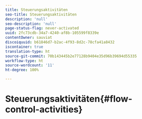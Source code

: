 ```yaml
---
title: Steuerungsaktivitäten
seo-title: Steuerungsaktivitäten
description: 'null'
seo-description: 'null'
page-status-flag: never-activated
uuid: 2fc73cdb-34a7-4240-af8b-105599f8339e
contentOwner: sauviat
discoiquuid: b61846d7-b2ac-4f93-8d2c-78cfa41a8432
iscontainer: true
translation-type: ht
source-git-commit: 70b143445b2e77128b9404e35d96b39694d55335
workflow-type: ht
source-wordcount: '11'
ht-degree: 100%

---
```



# Steuerungsaktivitäten{#flow-control-activities}

